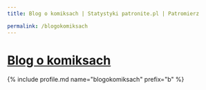 ```yaml
---
title: Blog o komiksach | Statystyki patronite.pl | Patromierz

permalink: /blogokomiksach
---
```


# [Blog o komiksach](https://patronite.pl/blogokomiksach)

{% include profile.md name="blogokomiksach" prefix="b" %}

